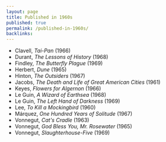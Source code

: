 ```yaml
---
layout: page
title: Published in 1960s
published: true
permalink: /published-in-1960s/
backlinks: 
---
```


* Clavell, _Tai-Pan_ (1966) 
* Durant, _The Lessons of History_ (1968) 
* Findley, _The Butterfly Plague_ (1969) 
* Herbert, _Dune_ (1965) 
* Hinton, _The Outsiders_ (1967) 
* Jacobs, _The Death and Life of Great American Cities_ (1961) 
* Keyes, _Flowers for Algernon_ (1966) 
* Le Guin, _A Wizard of Earthsea_ (1968) 
* Le Guin, _The Left Hand of Darkness_ (1969) 
* Lee, _To Kill a Mockingbird_ (1960) 
* Márquez, _One Hundred Years of Solitude_ (1967) 
* Vonnegut, _Cat's Cradle_ (1963) 
* Vonnegut, _God Bless You, Mr. Rosewater_ (1965) 
* Vonnegut, _Slaughterhouse-Five_ (1969) 
